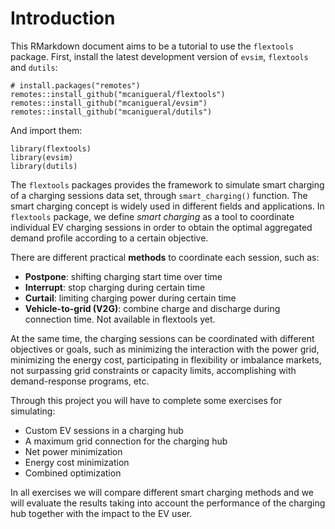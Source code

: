
# Introduction

This RMarkdown document aims to be a tutorial to use the `flextools` package. First, install the latest development version of `evsim`, `flextools` and  `dutils`:

```
# install.packages("remotes")
remotes::install_github("mcanigueral/flextools")
remotes::install_github("mcanigueral/evsim")
remotes::install_github("mcanigueral/dutils")
```

And import them:

```
library(flextools)
library(evsim)
library(dutils)
```

The `flextools` packages provides the framework to simulate smart charging of a charging sessions data set, through `smart_charging()` function. The smart charging concept is widely used in different fields and applications. In `flextools` package, we define *smart charging* as a tool to coordinate individual EV charging sessions in order to obtain the optimal aggregated demand profile according to a certain objective. 

There are different practical **methods** to coordinate each session, such as:

* **Postpone**: shifting charging start time over time
* **Interrupt**: stop charging during certain time
* **Curtail**: limiting charging power during certain time
* **Vehicle-to-grid (V2G)**: combine charge and discharge during connection time. Not available in flextools yet.

At the same time, the charging sessions can be coordinated with different objectives or goals, such as minimizing the interaction with the power grid, minimizing the energy cost, participating in flexibility or imbalance markets, not surpassing grid constraints or capacity limits, accomplishing with demand-response programs, etc. 

Through this project you will have to complete some exercises for simulating:

* Custom EV sessions in a charging hub
* A maximum grid connection for the charging hub
* Net power minimization
* Energy cost minimization
* Combined optimization

In all exercises we will compare different smart charging methods and we will evaluate the results taking into account the performance of the charging hub together with the impact to the EV user.
